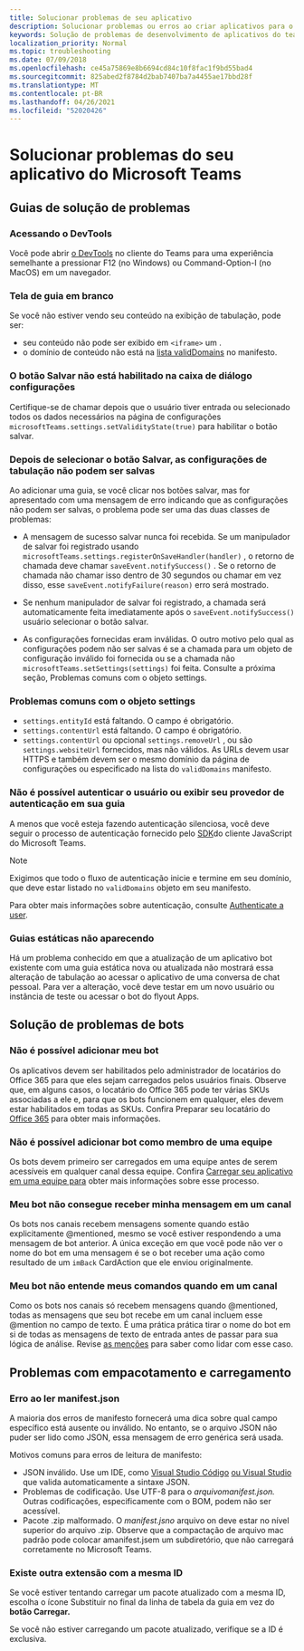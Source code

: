 ```yaml
---
title: Solucionar problemas de seu aplicativo
description: Solucionar problemas ou erros ao criar aplicativos para o Microsoft Teams
keywords: Solução de problemas de desenvolvimento de aplicativos do teams
localization_priority: Normal
ms.topic: troubleshooting
ms.date: 07/09/2018
ms.openlocfilehash: ce45a75869e8b6694cd84c10f8fac1f9bd55bad4
ms.sourcegitcommit: 825abed2f8784d2bab7407ba7a4455ae17bbd28f
ms.translationtype: MT
ms.contentlocale: pt-BR
ms.lasthandoff: 04/26/2021
ms.locfileid: "52020426"
---
```

# <a name="troubleshoot-your-microsoft-teams-app"></a>Solucionar problemas do seu aplicativo do Microsoft Teams

## <a name="troubleshooting-tabs"></a>Guias de solução de problemas

### <a name="accessing-the-devtools"></a>Acessando o DevTools

Você pode abrir [o DevTools](~/tabs/how-to/developer-tools.md) no cliente do Teams para uma experiência semelhante a pressionar F12 (no Windows) ou Command-Option-I (no MacOS) em um navegador.

### <a name="blank-tab-screen"></a>Tela de guia em branco

Se você não estiver vendo seu conteúdo na exibição de tabulação, pode ser:

* seu conteúdo não pode ser exibido em `<iframe>` um .
* o domínio de conteúdo não está na [lista validDomains](~/resources/schema/manifest-schema.md#validdomains) no manifesto.

### <a name="the-save-button-isnt-enabled-on-the-settings-dialog"></a>O botão Salvar não está habilitado na caixa de diálogo configurações

Certifique-se de chamar depois que o usuário tiver entrada ou selecionado todos os dados necessários na página de configurações `microsoftTeams.settings.setValidityState(true)` para habilitar o botão salvar.

### <a name="after-selecting-the-save-button-the-tab-settings-cannot-be-saved"></a>Depois de selecionar o botão Salvar, as configurações de tabulação não podem ser salvas

Ao adicionar uma guia, se você clicar nos botões salvar, mas for apresentado com uma mensagem de erro indicando que as configurações não podem ser salvas, o problema pode ser uma das duas classes de problemas:

* A mensagem de sucesso salvar nunca foi recebida. Se um manipulador de salvar foi registrado usando `microsoftTeams.settings.registerOnSaveHandler(handler)` , o retorno de chamada deve chamar `saveEvent.notifySuccess()` . Se o retorno de chamada não chamar isso dentro de 30 segundos ou chamar em vez disso, esse `saveEvent.notifyFailure(reason)` erro será mostrado.

* Se nenhum manipulador de salvar foi registrado, a chamada será automaticamente feita imediatamente após o `saveEvent.notifySuccess()` usuário selecionar o botão salvar.

* As configurações fornecidas eram inválidas. O outro motivo pelo qual as configurações podem não ser salvas é se a chamada para um objeto de configuração inválido foi fornecida ou se a chamada não `microsoftTeams.setSettings(settings)` foi feita. Consulte a próxima seção, Problemas comuns com o objeto settings.

### <a name="common-problems-with-the-settings-object"></a>Problemas comuns com o objeto settings

* `settings.entityId` está faltando. O campo é obrigatório.
* `settings.contentUrl` está faltando. O campo é obrigatório.
* `settings.contentUrl` ou opcional `settings.removeUrl` , ou são `settings.websiteUrl` fornecidos, mas não válidos. As URLs devem usar HTTPS e também devem ser o mesmo domínio da página de configurações ou especificado na lista do `validDomains` manifesto.

### <a name="cant-authenticate-the-user-or-display-your-auth-provider-in-your-tab"></a>Não é possível autenticar o usuário ou exibir seu provedor de autenticação em sua guia

A menos que você esteja fazendo autenticação silenciosa, você deve seguir o processo de autenticação fornecido pelo [SDK](/javascript/api/overview/msteams-client.md)do cliente JavaScript do Microsoft Teams.

> [!NOTE]
>Exigimos que todo o fluxo de autenticação inicie e termine em seu domínio, que deve estar listado no `validDomains` objeto em seu manifesto.

Para obter mais informações sobre autenticação, consulte [Authenticate a user](~/concepts/authentication/authentication.md).

### <a name="static-tabs-not-showing-up"></a>Guias estáticas não aparecendo

Há um problema conhecido em que a atualização de um aplicativo bot existente com uma guia estática nova ou atualizada não mostrará essa alteração de tabulação ao acessar o aplicativo de uma conversa de chat pessoal.  Para ver a alteração, você deve testar em um novo usuário ou instância de teste ou acessar o bot do flyout Apps.

## <a name="troubleshooting-bots"></a>Solução de problemas de bots

### <a name="cant-add-my-bot"></a>Não é possível adicionar meu bot

Os aplicativos devem ser habilitados pelo administrador de locatários do Office 365 para que eles sejam carregados pelos usuários finais. Observe que, em alguns casos, o locatário do Office 365 pode ter várias SKUs associadas a ele e, para que os bots funcionem em qualquer, eles devem estar habilitados em todas as SKUs. Confira Preparar seu locatário do [Office 365](~/concepts/build-and-test/prepare-your-o365-tenant.md) para obter mais informações.

### <a name="cant-add-bot-as-a-member-of-a-team"></a>Não é possível adicionar bot como membro de uma equipe

Os bots devem primeiro ser carregados em uma equipe antes de serem acessíveis em qualquer canal dessa equipe. Confira [Carregar seu aplicativo em uma equipe para](~/concepts/deploy-and-publish/apps-upload.md) obter mais informações sobre esse processo.

### <a name="my-bot-doesnt-get-my-message-in-a-channel"></a>Meu bot não consegue receber minha mensagem em um canal

Os bots nos canais recebem mensagens somente quando estão explicitamente @mentioned, mesmo se você estiver respondendo a uma mensagem de bot anterior. A única exceção em que você pode não ver o nome do bot em uma mensagem é se o bot receber uma ação como resultado de um `imBack` CardAction que ele enviou originalmente.

### <a name="my-bot-doesnt-understand-my-commands-when-in-a-channel"></a>Meu bot não entende meus comandos quando em um canal

Como os bots nos canais só recebem mensagens quando @mentioned, todas as mensagens que seu bot recebe em um canal incluem esse @mention no campo de texto. É uma prática prática tirar o nome do bot em si de todas as mensagens de texto de entrada antes de passar para sua lógica de análise. Revise [as menções](../bots/how-to/conversations/channel-and-group-conversations.md#work-with-mentions) para saber como lidar com esse caso.

## <a name="issues-with-packaging-and-uploading"></a>Problemas com empacotamento e carregamento

### <a name="error-while-reading-manifestjson"></a>Erro ao ler manifest.json

A maioria dos erros de manifesto fornecerá uma dica sobre qual campo específico está ausente ou inválido. No entanto, se o arquivo JSON não puder ser lido como JSON, essa mensagem de erro genérica será usada.

Motivos comuns para erros de leitura de manifesto:

* JSON inválido. Use um IDE, como [Visual Studio Código](https://code.visualstudio.com) [ou Visual Studio](https://www.visualstudio.com/vs/) que valida automaticamente a sintaxe JSON.
* Problemas de codificação. Use UTF-8 para o *arquivomanifest.json.* Outras codificações, especificamente com o BOM, podem não ser acessível.
* Pacote .zip malformado. O *manifest.jsno* arquivo on deve estar no nível superior do arquivo .zip. Observe que a compactação  de arquivo mac padrão pode colocar amanifest.jsem um subdiretório, que não carregará corretamente no Microsoft Teams.

### <a name="another-extension-with-same-id-exists"></a>Existe outra extensão com a mesma ID

Se você estiver tentando carregar um pacote atualizado com a  mesma ID, escolha o ícone Substituir no final da linha de tabela da guia em vez do **botão Carregar.**

Se você não estiver carregando um pacote atualizado, verifique se a ID é exclusiva.
